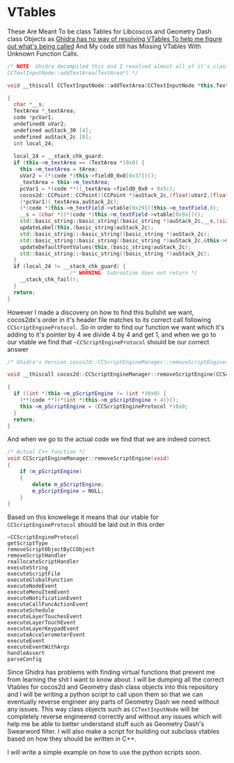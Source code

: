 # VTables

These Are Meant To be class Tables for Libcoscos and Geometry Dash class Objects as [Ghidra has no way of resolving VTables To help me figure out what's being called](https://github.com/NationalSecurityAgency/ghidra/issues/516) 
And My code still has Missing VTables With Unknown Function Calls.


```c++
/* NOTE: Ghidra decompiled this and I resolved almost all of it's class members on android v2.205 
CCTextInputNode::addTextArea(TextArea*) */

void __thiscall CCTextInputNode::addTextArea(CCTextInputNode *this,TextArea *tArea)

{
  char *__s;
  TextArea *_textArea;
  code *pcVar1;
  undefined8 uVar2;
  undefined auStack_30 [4];
  undefined auStack_2c [8];
  int local_24;
  
  local_24 = __stack_chk_guard;
  if (this->m_textArea == (TextArea *)0x0) {
    this->m_textArea = tArea;
    uVar2 = (*(code *)this->field0_0x0[0x37])();
    _textArea = this->m_textArea;
    pcVar1 = *(code **)(_textArea->field0_0x0 + 0x5c);
    cocos2d::CCPoint::CCPoint((CCPoint *)auStack_2c,(float)uVar2,(float)((ulonglong)uVar2 >> 0x20) );
    (*pcVar1)(_textArea,auStack_2c);
    (*(code *)this->m_textField->vtable[0x29])(this->m_textField,0);
    __s = (char *)(*(code *)this->m_textField->vtable[0x9a])();
    std::basic_string::basic_string((basic_string *)auStack_2c,__s,(size_t)auStack_30);
    updateLabel(this,(basic_string)auStack_2c);
    std::basic_string::~basic_string((basic_string *)auStack_2c);
    std::basic_string::basic_string((basic_string *)auStack_2c,&this->m_textArea->m_text);
    updateDefaultFontValues(this,(basic_string)auStack_2c);
    std::basic_string::~basic_string((basic_string *)auStack_2c);
  }
  if (local_24 != __stack_chk_guard) {
                    /* WARNING: Subroutine does not return */
    __stack_chk_fail();
  }
  return;
}
```

However I made a discovery on how to find this bullshit we want, cocos2dx's order in it's header file matches to its correct call following `CCScriptEngineProtocol`.
.So in order to find our function we want which it's adding to it's pointer by 4 we divide 4 by 4 and get 1, and when we go to our vtable we find that  `~CCScriptEngineProtocol` should be our correct answer  
```c++
/* Ghidra's Version cocos2d::CCScriptEngineManager::removeScriptEngine() */

void __thiscall cocos2d::CCScriptEngineManager::removeScriptEngine(CCScriptEngineManager *this)

{
  if ((int *)this->m_pScriptEngine != (int *)0x0) {
    (**(code **)(*(int *)this->m_pScriptEngine + 4))();
    this->m_pScriptEngine = (CCScriptEngineProtocol *)0x0;
  }
  return;
}
```

And when we go to the actual code we find that we are indeed correct.

```c++
/* Actual C++ function */
void CCScriptEngineManager::removeScriptEngine(void)
{
    if (m_pScriptEngine)
    {
        delete m_pScriptEngine;
        m_pScriptEngine = NULL;
    }
}
```
Based on this knowelege it means that our vtable for `CCScriptEngineProtocol` should be laid out in this order 
```
~CCScriptEngineProtocol
getScriptType
removeScriptObjectByCCObject
removeScriptHandler    
reallocateScriptHandler    
executeString    
executeScriptFile
executeGlobalFunction
executeNodeEvent
executeMenuItemEvent
executeNotificationEvent
executeCallFuncActionEvent
executeSchedule
executeLayerTouchesEvent
executeLayerTouchEvent
executeLayerKeypadEvent
executeAccelerometerEvent
executeEvent  
executeEventWithArgs
handleAssert
parseConfig
```
Since Ghidra has problems with finding virtual functions that prevent me from learning the shit I want to know about. 
I will be dumping all the correct Vtables for cocos2d and Geometry dash class objects into this repository and I will 
be writing a python script to call upon them so that we can eventually reverse engineer any parts of Geometry Dash we 
need without any issues. This way class objects such as `CCTextInputNode` will be completely reverse engineered correctly 
and without any issues which will help me be able to better understand stuff such as Geometry Dash's Swearword filter. I 
will also make a script for building out subclass vtables based on how they should be written in C++.

I will write a simple example on how to use the python scripts soon.






